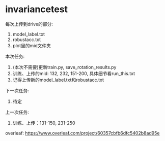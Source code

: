 # invariancetest

每次上传到drive的部分:
1. model_label.txt
2. robustacc.txt
3. plot里的mid文件夹

本次任务:
1. (本次不需要)更新train.py, save_rotation_results.py
2. 训练、上传的mid: 132, 232, 151-200, 具体细节看run_this.txt
4. 记得上传新的model_label.txt和robustacc.txt

下一次任务:
1. 待定

上一次任务:
1. 训练、上传：131-150, 231-250


overleaf:
https://www.overleaf.com/project/60357cbfb6dfc5402b8ad95e
